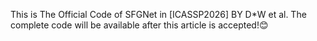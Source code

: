 This is The Official Code of SFGNet in [ICASSP2026] BY D*W et al. The complete code will be available after this article is accepted!😊

